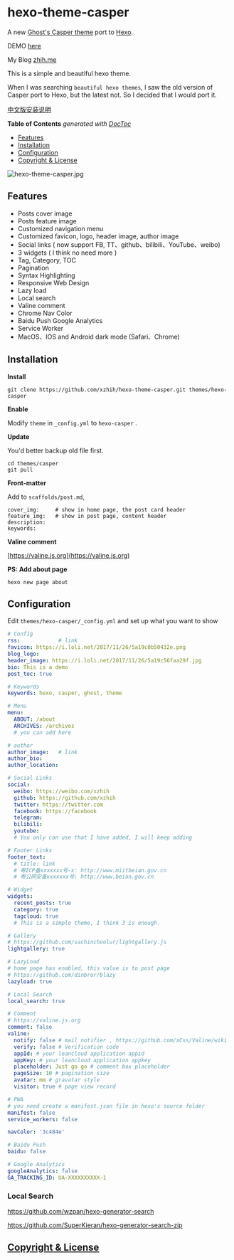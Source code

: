 hexo-theme-casper
===

A new [Ghost's Casper theme](https://github.com/TryGhost/Casper) port to [Hexo](https://hexo.io).

DEMO [here](https://xzhih.github.io/hexo-theme-casper/)

My Blog [zhih.me](https://zhih.me/)

This is a simple and beautiful hexo theme.

When I was searching `beautiful hexo themes`, I saw the old version of Casper port to Hexo, but the latest not. So I decided that I would port it.

[中文版安装说明](https://zhih.me/hexo-casper-usage/)

<!-- START doctoc generated TOC please keep comment here to allow auto update -->
<!-- DON'T EDIT THIS SECTION, INSTEAD RE-RUN doctoc TO UPDATE -->
**Table of Contents**  *generated with [DocToc](https://github.com/thlorenz/doctoc)*

- [Features](#features)
- [Installation](#installation)
- [Configuration](#configuration)
- [Copyright & License](#copyright--license)

<!-- END doctoc generated TOC please keep comment here to allow auto update -->

![hexo-theme-casper.jpg](https://i.loli.net/2018/11/05/5be0665656ea9.jpg)

## Features

- Posts cover image
- Posts feature image
- Customized navigation menu 
- Customized favicon, logo, header image, author image
- Social links ( now support FB, TT、github、bilibili、YouTube、weibo) 
- 3 widgets ( I think no need more )
- Tag, Category, TOC 
- Pagination
- Syntax Highlighting 
- Responsive Web Design
- Lazy load
- Local search
- Valine comment
- Chrome Nav Color
- Baidu Push Google Analytics
- Service Worker
- MacOS、IOS and Android dark mode (Safari、Chrome)

## Installation

**Install**

```
git clone https://github.com/xzhih/hexo-theme-casper.git themes/hexo-casper
```

**Enable**

Modify `theme` in `_config.yml` to `hexo-casper` .

**Update**

You'd better backup old file first.

```
cd themes/casper 
git pull
```

**Front-matter**

Add to `scaffolds/post.md`, 

```
cover_img:     # show in home page, the post card header
feature_img:   # show in post page, content header
description: 
keywords: 
```

**Valine comment**

[https://valine.js.org](https://valine.js.org)

**PS: Add about page**

```
hexo new page about
```

## Configuration

Edit `themes/hexo-casper/_config.yml` and set up what you want to show

```yaml
# Config
rss:            # link
favicon: https://i.loli.net/2017/11/26/5a19c0b50432e.png
blog_logo: 
header_image: https://i.loli.net/2017/11/26/5a19c56faa29f.jpg
bio: This is a demo
post_toc: true

# Keywords
keywords: hexo, casper, ghost, theme

# Menu
menu:
  ABOUT: /about
  ARCHIVES: /archives
  # you can add here

# author
author_image:   # link
author_bio: 
author_location: 

# Social Links
social:
  weibo: https://weibo.com/xzhih
  github: https://github.com/xzhih
  twitter: https://twitter.com
  facebook: https://facebook
  telegram: 
  bilibili: 
  youtube: 
  # You only can use that I have added, I will keep adding

# Footer Links
footer_text: 
  # title: link
  # 粤ICP备xxxxxxx号-x: http://www.miitbeian.gov.cn
  # 粤公网安备xxxxxxx号: http://www.beian.gov.cn

# Widget
widgets:
  recent_posts: true
  category: true
  tagcloud: true
  # This is a simple theme, I think 3 is enough.

# Gallery
# https://github.com/sachinchoolur/lightgallery.js
lightgallery: true

# LazyLoad
# home page has enabled, this value is to post page
# https://github.com/dinbror/blazy
lazyload: true

# Local Search
local_search: true

# Comment
# https://valine.js.org
comment: false
valine:
  notify: false # mail notifier , https://github.com/xCss/Valine/wiki 
  verify: false # Verification code
  appId: # your leancloud application appid
  appKey: # your leancloud application appkey
  placeholder: Just go go # comment box placeholder
  pageSize: 10 # pagination size
  avatar: mm # gravatar style
  visitor: true # page view record

# PWA
# you need create a manifest.json file in hexo's source folder
manifest: false
service_workers: false

navColor: '3c484e'

# Baidu Push
baidu: false

# Google Analytics
googleAnalytics: false
GA_TRACKING_ID: UA-XXXXXXXXXX-1

```

### Local Search

https://github.com/wzpan/hexo-generator-search 

https://github.com/SuperKieran/hexo-generator-search-zip

## [Copyright & License](https://github.com/TryGhost/Casper/blob/master/LICENSE)
